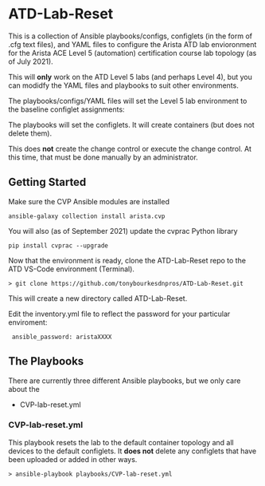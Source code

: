 # ATD-Lab-Reset

This is a collection of Ansible playbooks/configs, configlets (in the form of .cfg text files), and YAML files to configure the Arista ATD lab envioronment 
for the Arista ACE Level 5 (automation) certification course lab topology (as of July 2021). 

This will **only** work on the ATD Level 5 labs (and perhaps Level 4), but you can modidfy the YAML files and playbooks to suit other environments. 

The playbooks/configs/YAML files will set the Level 5 lab environment to the baseline configlet assignments: 

The playbooks will set the configlets. It will create containers (but does not delete them). 

This does **not** create the change control or execute the change control. At this time, that must be done manually by an administrator. 

## Getting Started

Make sure the CVP Ansible modules are installed 

    ansible-galaxy collection install arista.cvp

You will also (as of September 2021) update the cvprac Python library

    pip install cvprac --upgrade

Now that the environment is ready, clone the ATD-Lab-Reset repo to the ATD VS-Code environment (Terminal). 

    > git clone https://github.com/tonybourkesdnpros/ATD-Lab-Reset.git
    
This will create a new directory called ATD-Lab-Reset.

Edit the inventory.yml file to reflect the password for your particular enviroment: 

<code>           ansible_password: aristaXXXX</code>

## The Playbooks

There are currently three different Ansible playbooks, but we only care about the 

* CVP-lab-reset.yml


### CVP-lab-reset.yml

This playbook resets the lab to the default container topology and all devices to the default configlets. It **does not** delete any configlets that have been uploaded or added in other ways. 

    > ansible-playbook playbooks/CVP-lab-reset.yml


    
